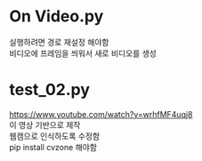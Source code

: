 # On Video.py

실행하려면 경로 재설정 해야함<br/>
비디오에 프레임을 씌워서 새로 비디오를 생성<br/>


# test_02.py

https://www.youtube.com/watch?v=wrhfMF4uqj8<br/>
이 영상 기반으로 제작<br/>
웹캠으로 인식하도록 수정함<br/>
pip install cvzone 해야함<br/>
